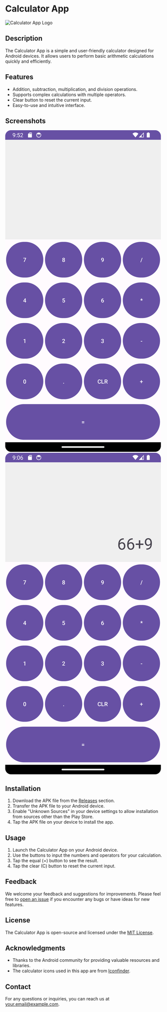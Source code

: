# Calculator App

![Calculator App Logo](link_to_logo.png)

## Description

The Calculator App is a simple and user-friendly calculator designed for Android devices. It allows users to perform basic arithmetic calculations quickly and efficiently.

## Features

- Addition, subtraction, multiplication, and division operations.
- Supports complex calculations with multiple operators.
- Clear button to reset the current input.
- Easy-to-use and intuitive interface.

## Screenshots

![Screenshot 1](/Screenshots/Screenshot_20230805_095219.png)
![Screenshot 2](/Screenshots/Screenshot_20230805_090659.png)

## Installation

1. Download the APK file from the [Releases](link_to_releases) section.
2. Transfer the APK file to your Android device.
3. Enable "Unknown Sources" in your device settings to allow installation from sources other than the Play Store.
4. Tap the APK file on your device to install the app.

## Usage

1. Launch the Calculator App on your Android device.
2. Use the buttons to input the numbers and operators for your calculation.
3. Tap the equal (=) button to see the result.
4. Tap the clear (C) button to reset the current input.

## Feedback

We welcome your feedback and suggestions for improvements. Please feel free to [open an issue](link_to_issues) if you encounter any bugs or have ideas for new features.

## License

The Calculator App is open-source and licensed under the [MIT License](link_to_license).

## Acknowledgments

- Thanks to the Android community for providing valuable resources and libraries.
- The calculator icons used in this app are from [Iconfinder](https://www.iconfinder.com/).

## Contact

For any questions or inquiries, you can reach us at [your.email@example.com](mailto:your.email@example.com).

